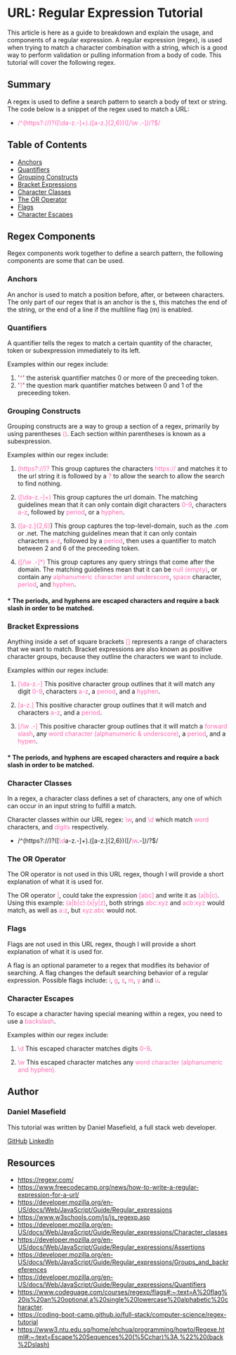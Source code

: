 # URL: Regular Expression Tutorial

This article is here as a guide to breakdown and explain the usage, and components of a regular expression. A regular expression (regex), is used when trying to match a character combination with a string, which is a good way to perform validation or pulling information from a body of code. This tutorial will cover the following regex.

## Summary

A regex is used to define a search pattern to search a body of text or string.
The code below is a snippet of the regex used to match a URL:

- <span style="color: #FF69B4;">/^(https?:\/\/)?([\da-z\.-]+)\.([a-z\.]{2,6})([\/\w \.-]_)_\/?$/</span>

## Table of Contents

- [Anchors](#anchors)
- [Quantifiers](#quantifiers)
- [Grouping Constructs](#grouping-constructs)
- [Bracket Expressions](#bracket-expressions)
- [Character Classes](#character-classes)
- [The OR Operator](#the-or-operator)
- [Flags](#flags)
- [Character Escapes](#character-escapes)

## Regex Components

Regex components work together to define a search pattern, the following components are some that can be used.

### Anchors

An anchor is used to match a position before, after, or between characters.
The only part of our regex that is an anchor is the <code>$</code>, this matches the end of the string, or the end of a line if the multiline flag (m) is enabled.

### Quantifiers

A quantifier tells the regex to match a certain quantity of the character, token or subexpression immediately to its left.

Examples within our regex include:

1. '<span style="color: #FF69B4;">\*</span>' the asterisk quantifier matches 0 or more of the preceeding token.
2. '<span style="color: #FF69B4;">?</span>' the question mark quantifier matches between 0 and 1 of the preceeding token.

### Grouping Constructs

Grouping constructs are a way to group a section of a regex, primarily by using parentheses <span style="color: #FF69B4;">()</span>. Each section within parentheses is known as a subexpression.

Examples within our regex include:

1. <span style="color: #FF69B4;">(https?:\/\/)?</span> This group captures the characters <span style="color: #FF69B4;">https://</span> and matches it to the url string it is followed by a <span style="color: #FF69B4;">?</span> to allow the search to allow the search to find nothing.

2. <span style="color: #FF69B4;">([\da-z\.-]+)</span> This group captures the url domain. The matching guidelines mean that it can only contain digit characters <span style="color: #FF69B4;">0-9</span>, characters <span style="color: #FF69B4;">a-z</span>, followed by <span style="color: #FF69B4;">period</span>, or a <span style="color: #FF69B4;">hyphen</span>.

3. <span style="color: #FF69B4;">([a-z\.]{2,6}</span>) This group captures the top-level-domain, such as the .com or .net. The matching guidelines mean that it can only contain characters <span style="color: #FF69B4;">a-z</span>, followed by a <span style="color: #FF69B4;">period</span>, then uses a quantifier to match between 2 and 6 of the preceeding token.

4. <span style="color: #FF69B4;">([\/\w \.-]\*)</span> This group captures any query strings that come after the domain. The matching guidelines mean that it can be <span style="color: #FF69B4;">null (empty)</span>, or contain any <span style="color: #FF69B4;">alphanumeric character and underscore</span>, <span style="color: #FF69B4;">space</span> character, <span style="color: #FF69B4;">period</span>, and <span style="color: #FF69B4;">hyphen</span>.

#### \* The periods, and hyphens are escaped characters and require a back slash in order to be matched.

### Bracket Expressions

Anything inside a set of square brackets <span style="color: #FF69B4;">[]</span> represents a range of characters that we want to match. Bracket expressions are also known as positive character groups, because they outline the characters we want to include.

Examples within our regex include:

1. <span style="color: #FF69B4;">[\da-z\.-]</span>
   This positive character group outlines that it will match any digit <span style="color: #FF69B4;">0-9</span>, characters <span style="color: #FF69B4;">a-z</span>, a <span style="color: #FF69B4;">period</span>, and a <span style="color: #FF69B4;">hyphen</span>.

2. <span style="color: #FF69B4;">[a-z\.]</span>
   This positive character group outlines that it will match and characters <span style="color: #FF69B4;">a-z</span>, and a <span style="color: #FF69B4;">period</span>.

3. <span style="color: #FF69B4;">[\/\w \.-]</span>
   This positive character group outlines that it will match a <span style="color: #FF69B4;">forward slash</span>, any <span style="color: #FF69B4;">word character (alphanumeric & underscore)</span>, a <span style="color: #FF69B4;">period</span>, and a <span style="color: #FF69B4;">hypen</span>.

#### \* The periods, and hyphens are escaped characters and require a back slash in order to be matched.

### Character Classes

In a regex, a character class defines a set of characters, any one of which can occur in an input string to fulfill a match.

Character classes within our URL regex: <span style="color: #FF69B4;">\w</span>, and <span style="color: #FF69B4;">\d</span> which match <span style="color: #FF69B4;">word</span> characters, and <span style="color: #FF69B4;">digits</span> respectively.

- /^(https?:\/\/)?([<span style="color: #FF69B4;">\d</span>a-z\.-]+)\.([a-z\.]{2,6})([\/<span style="color: #FF69B4;">\w</span>\.-]_)_\/?$/

### The OR Operator

The OR operator is not used in this URL regex, though I will provide a short explanation of what it is used for.

The OR operator <span style="color: #FF69B4;">|</span>, could take the expression <span style="color: #FF69B4;">[abc]</span> and write it as <span style="color: #FF69B4;">(a|b|c)</span>. Using this example: <span style="color: #FF69B4;">(a|b|c):(x|y|z)</span>, both strings <span style="color: #FF69B4;">abc:xyz</span> and <span style="color: #FF69B4;">acb:xyz</span> would match, as well as <span style="color: #FF69B4;">a:z</span>, but <span style="color: #FF69B4;">xyz:abc</span> would not.

### Flags

Flags are not used in this URL regex, though I will provide a short explanation of what it is used for.

A flag is an optional parameter to a regex that modifies its behavior of searching. A flag changes the default searching behavior of a regular expression.
Possible flags include: <span style="color: #FF69B4;">i</span>, <span style="color: #FF69B4;">g</span>, <span style="color: #FF69B4;">s</span>, <span style="color: #FF69B4;">m</span>, <span style="color: #FF69B4;">y</span> and <span style="color: #FF69B4;">u</span>.

### Character Escapes

To escape a character having special meaning within a regex, you need to use a <span style="color: #FF69B4;">backslash</span>.

Examples within our regex include:

1. <span style="color: #FF69B4;">\d</span> This escaped character matches digits <span style="color: #FF69B4;">0-9</span>.

2. <span style="color: #FF69B4;">\w</span> This escaped character matches any <span style="color: #FF69B4;">word character (alphanumeric and hyphen).</span>

## Author

### Daniel Masefield

This tutorial was written by Daniel Masefield, a full stack web developer.

[GitHub](https://github.com/Staroyee)
[LinkedIn](https://www.linkedin.com/in/danielmasefield03/)

## Resources

- https://regexr.com/
- https://www.freecodecamp.org/news/how-to-write-a-regular-expression-for-a-url/
- https://developer.mozilla.org/en-US/docs/Web/JavaScript/Guide/Regular_expressions
- https://www.w3schools.com/js/js_regexp.asp
- https://developer.mozilla.org/en-US/docs/Web/JavaScript/Guide/Regular_expressions/Character_classes
- https://developer.mozilla.org/en-US/docs/Web/JavaScript/Guide/Regular_expressions/Assertions
- https://developer.mozilla.org/en-US/docs/Web/JavaScript/Guide/Regular_expressions/Groups_and_backreferences
- https://developer.mozilla.org/en-US/docs/Web/JavaScript/Guide/Regular_expressions/Quantifiers
- https://www.codeguage.com/courses/regexp/flags#:~:text=A%20flag%20is%20an%20optional,a%20single%20lowercase%20alphabetic%20character.
- https://coding-boot-camp.github.io/full-stack/computer-science/regex-tutorial
- https://www3.ntu.edu.sg/home/ehchua/programming/howto/Regexe.html#:~:text=Escape%20Sequences%20(%5Cchar)%3A,%22%20(back%2Dslash)
